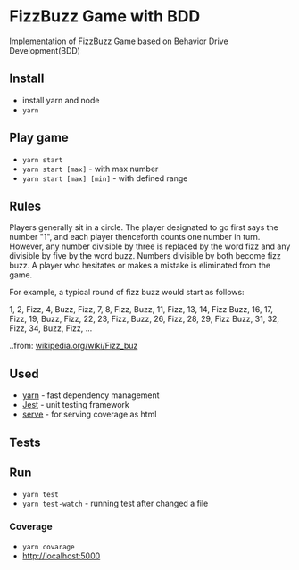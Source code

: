 # FizzBuzz Game with BDD
Implementation of FizzBuzz Game based on Behavior Drive Development(BDD)

## Install
- install yarn and node
- `yarn`

## Play game
- `yarn start`
- `yarn start [max]` - with max number
- `yarn start [max] [min]` - with defined range

## Rules
Players generally sit in a circle. The player designated to go first says the number "1", and each player thenceforth counts one number in turn. However, any number divisible by three is replaced by the word fizz and any divisible by five by the word buzz. Numbers divisible by both become fizz buzz. A player who hesitates or makes a mistake is eliminated from the game.

For example, a typical round of fizz buzz would start as follows:

1, 2, Fizz, 4, Buzz, Fizz, 7, 8, Fizz, Buzz, 11, Fizz, 13, 14, Fizz Buzz, 16, 17, Fizz, 19, Buzz, Fizz, 22, 23, Fizz, Buzz, 26, Fizz, 28, 29, Fizz Buzz, 31, 32, Fizz, 34, Buzz, Fizz, ...

..from: [wikipedia.org/wiki/Fizz_buz](https://en.wikipedia.org/wiki/Fizz_buzz)

## Used
- [yarn](https://yarnpkg.com/en/docs/install) - fast dependency management
- [Jest](https://jestjs.io/) - unit testing framework
- [serve](https://github.com/zeit/serve#readme) - for serving coverage as html

## Tests
## Run
- `yarn test`
- `yarn test-watch` - running test after changed a file

### Coverage 
- `yarn covarage`
- [http://localhost:5000](http://localhost:5000)  

